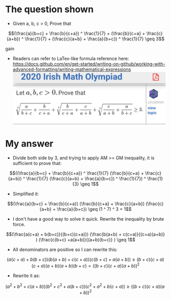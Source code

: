 # The question shown
- Given a, b, c > 0, Prove that
```math
(\frac{a}{b+c} + \frac{b}{c+a}) ^ \frac{1}{7} + (\frac{b}{c+a} + \frac{c}{a+b}) ^ \frac{1}{7} + (\frac{c}{a+b} + \frac{a}{b+c}) ^ \frac{1}{7} \geq 3
```
gain
- Readers can refer to LaTex-like formula reference here: https://docs.github.com/en/get-started/writing-on-github/working-with-advanced-formatting/writing-mathematical-expressions
![Alt the question in image](olympiad_irish_math_2020.jpg)

# My answer
- Divide both side by 3, and trying to apply AM >= GM inequality, it is sufficient to prove that:

```math
((\frac{a}{b+c} + \frac{b}{c+a}) ^ \frac{1}{7}  (\frac{b}{c+a} + \frac{c}{a+b}) ^ \frac{1}{7}  (\frac{c}{a+b} + \frac{a}{b+c}) ^ \frac{1}{7}) ^ \frac{1}{3} \geq 1
```
- Simplified it:

```math
(\frac{a}{b+c} + \frac{b}{c+a})  (\frac{b}{c+a} + \frac{c}{a+b}) (\frac{c}{a+b} + \frac{a}{b+c}) \geq (1 ^ 7) ^ 3 = 1
```

- I don't have a good way to solve it quick. Rewrite the inequality by brute force.
```math
(\frac{a(c+a) + b(b+c)}{(b+c)(c+a)})  (\frac{b(a+b) + c(c+a)}{(c+a)(a+b)} ) (\frac{c(b+c) +a(a+b)}{(a+b)(b+c)} ) \geq 1
```

-  All denominators are positive so I can rewrite this:
```math
(a(c+a) + b(b+c)) (b(a+b) + c(c+a)) (c(b+c) +a(a+b))  \geq (b+c)(c+a)(c+a)(a+b)(a+b)(b+c) = ((b+c)(c+a)(a+b)) ^ 2
```

- Rewrite it as:
```math
 (a^2+b^2+c(a+b)) (b^2+c^2+a(b+c)) (c^2+a^2+b(c+a)) \geq ((b+c)(c+a)(a+b)) ^ 2
```

